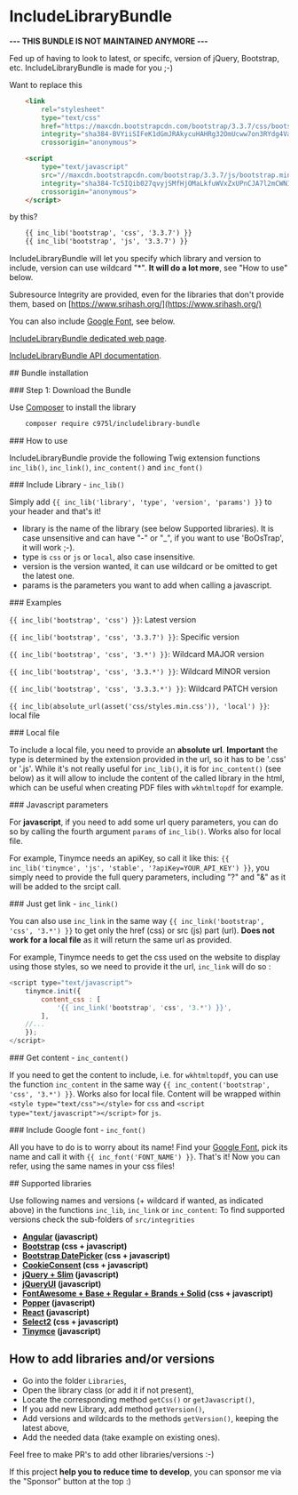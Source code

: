 # IncludeLibraryBundle

**--- THIS BUNDLE IS NOT MAINTAINED ANYMORE ---**

Fed up of having to look to latest, or specifc, version of jQuery, Bootstrap, etc. IncludeLibraryBundle is made for you ;-)

Want to replace this

```html
    <link
        rel="stylesheet"
        type="text/css"
        href="https://maxcdn.bootstrapcdn.com/bootstrap/3.3.7/css/bootstrap.min.css"
        integrity="sha384-BVYiiSIFeK1dGmJRAkycuHAHRg32OmUcww7on3RYdg4Va+PmSTsz/K68vbdEjh4u"
        crossorigin="anonymous">

    <script
        type="text/javascript"
        src="//maxcdn.bootstrapcdn.com/bootstrap/3.3.7/js/bootstrap.min.js"
        integrity="sha384-Tc5IQib027qvyjSMfHjOMaLkfuWVxZxUPnCJA7l2mCWNIpG9mGCD8wGNIcPD7Txa"
        crossorigin="anonymous">
    </script>
```

by this?

```html
    {{ inc_lib('bootstrap', 'css', '3.3.7') }}
    {{ inc_lib('bootstrap', 'js', '3.3.7') }}
```

IncludeLibraryBundle will let you specify which library and version to include, version can use wildcard "*". **It will do a lot more**, see "How to use" below.

Subresource Integrity are provided, even for the libraries that don't provide them, based on [https://www.srihash.org/](https://www.srihash.org/)

You can also include [Google Font](https://fonts.google.com), see below.

[IncludeLibraryBundle dedicated web page](https://975l.com/en/pages/include-library-bundle).

[IncludeLibraryBundle API documentation](https://975l.com/apidoc/c975L/IncludeLibraryBundle.html).

## Bundle installation

### Step 1: Download the Bundle

Use [Composer](https://getcomposer.org) to install the library

```bash
    composer require c975l/includelibrary-bundle
```

### How to use

IncludeLibraryBundle provide the following Twig extension functions `inc_lib()`, `inc_link()`, `inc_content()` and `inc_font()`

### Include Library - `inc_lib()`

Simply add `{{ inc_lib('library', 'type', 'version', 'params') }}` to your header and that's it!

- library is the name of the library (see below Supported libraries). It is case unsensitive and can have "-" or "_", if you want to use 'BoOsTrap', it will work ;-).
- type is `css` or `js` or `local`, also case insensitive.
- version is the version wanted, it can use wildcard or be omitted to get the latest one.
- params is the parameters you want to add when calling a javascript.

### Examples

`{{ inc_lib('bootstrap', 'css') }}`: Latest version

`{{ inc_lib('bootstrap', 'css', '3.3.7') }}`: Specific version

`{{ inc_lib('bootstrap', 'css', '3.*') }}`: Wildcard MAJOR version

`{{ inc_lib('bootstrap', 'css', '3.3.*') }}`: Wildcard MINOR version

`{{ inc_lib('bootstrap', 'css', '3.3.3.*') }}`: Wildcard PATCH version

`{{ inc_lib(absolute_url(asset('css/styles.min.css')), 'local') }}`: local file

### Local file

To include a local file, you need to provide an **absolute url**. **Important** the type is determined by the extension provided in the url, so it has to be '.css' or '.js'. While it's not really useful for `inc_lib()`, it is for `inc_content()` (see below) as it will allow to include the content of the called library in the html, which can be useful when creating PDF files with `wkhtmltopdf` for example.

### Javascript parameters

For **javascript**, if you need to add some url query parameters, you can do so by calling the fourth argument `params` of `inc_lib()`. Works also for local file.

For example, Tinymce needs an apiKey, so call it like this: `{{ inc_lib('tinymce', 'js', 'stable', '?apiKey=YOUR_API_KEY') }}`, you simply need to provide the full query parameters, including "?" and "&" as it will be added to the srcipt call.

### Just get link - `inc_link()`

You can also use `inc_link` in the same way `{{ inc_link('bootstrap', 'css', '3.*') }}` to get only the href (css) or src (js) part (url). **Does not work for a local file** as it will return the same url as provided.

For example, Tinymce needs to get the css used on the website to display using those styles, so we need to provide it the url, `inc_link` will do so :

```javascript
<script type="text/javascript">
    tinymce.init({
        content_css : [
            '{{ inc_link('bootstrap', 'css', '3.*') }}',
        ],
    //...
    });
</script>
```

### Get content - `inc_content()`

If you need to get the content to include, i.e. for `wkhtmltopdf`, you can use the function `inc_content` in the same way `{{ inc_content('bootstrap', 'css', '3.*') }}`. Works also for local file. Content will be wrapped within `<style type="text/css"></style>` for `css` and `<script type="text/javascript"></script>` for `js`.

### Include Google font - `inc_font()`

All you have to do is to worry about its name! Find your [Google Font](https://fonts.google.com/), pick its name and call it with `{{ inc_font('FONT_NAME') }}`. That's it! Now you can refer, using the same names in your css files!

## Supported libraries

Use following names and versions (+ wildcard if wanted, as indicated above) in the functions `inc_lib`, `inc_link` or `inc_content`:
To find supported versions check the sub-folders of `src/integrities`

- **[Angular](https://angularjs.org) (javascript)**
- **[Bootstrap](http://getbootstrap.com) (css + javascript)**
- **[Bootstrap DatePicker](https://github.com/uxsolutions/bootstrap-datepicker) (css + javascript)**
- **[CookieConsent](https://cookieconsent.insites.com) (css + javascript)**
- **[jQuery + Slim](https://jquery.com) (javascript)**
- **[jQueryUI](https://jquery.com/ui) (javascript)**
- **[FontAwesome + Base + Regular + Brands + Solid](https://fontawesome.com) (css + javascript)**
- **[Popper](https://popper.js.org) (javascript)**
- **[React](https://reactjs.org) (javascript)**
- **[Select2](https://select2.org) (css + javascript)**
- **[Tinymce](https://www.tinymce.com) (javascript)**

## How to add libraries and/or versions

- Go into the folder `Libraries`,
- Open the library class (or add it if not present),
- Locate the corresponding method `getCss()` or `getJavascript()`,
- If you add new Library, add method `getVersion()`,
- Add versions and wildcards to the methods `getVersion()`, keeping the latest above,
- Add the needed data (take example on existing ones).

Feel free to make PR's to add other libraries/versions :-)

If this project **help you to reduce time to develop**, you can sponsor me via the "Sponsor" button at the top :)
